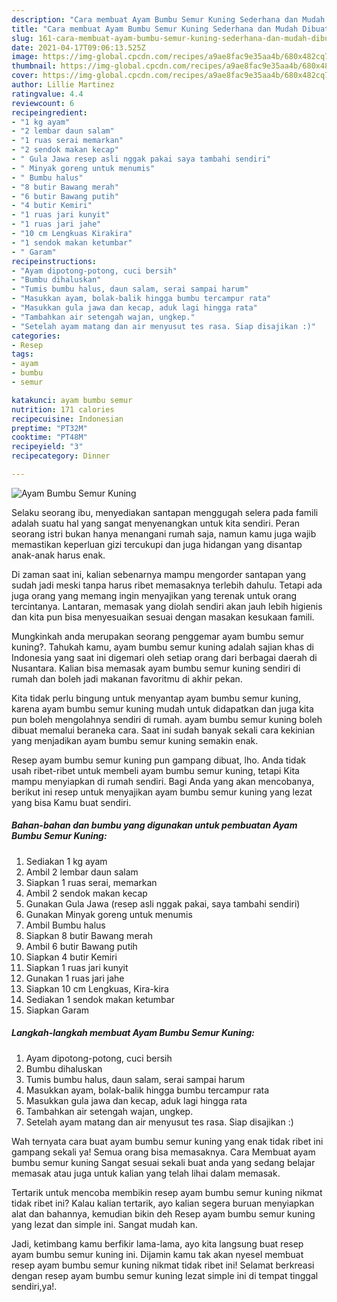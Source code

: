 ```yaml
---
description: "Cara membuat Ayam Bumbu Semur Kuning Sederhana dan Mudah Dibuat"
title: "Cara membuat Ayam Bumbu Semur Kuning Sederhana dan Mudah Dibuat"
slug: 161-cara-membuat-ayam-bumbu-semur-kuning-sederhana-dan-mudah-dibuat
date: 2021-04-17T09:06:13.525Z
image: https://img-global.cpcdn.com/recipes/a9ae8fac9e35aa4b/680x482cq70/ayam-bumbu-semur-kuning-foto-resep-utama.jpg
thumbnail: https://img-global.cpcdn.com/recipes/a9ae8fac9e35aa4b/680x482cq70/ayam-bumbu-semur-kuning-foto-resep-utama.jpg
cover: https://img-global.cpcdn.com/recipes/a9ae8fac9e35aa4b/680x482cq70/ayam-bumbu-semur-kuning-foto-resep-utama.jpg
author: Lillie Martinez
ratingvalue: 4.4
reviewcount: 6
recipeingredient:
- "1 kg ayam"
- "2 lembar daun salam"
- "1 ruas serai memarkan"
- "2 sendok makan kecap"
- " Gula Jawa resep asli nggak pakai saya tambahi sendiri"
- " Minyak goreng untuk menumis"
- " Bumbu halus"
- "8 butir Bawang merah"
- "6 butir Bawang putih"
- "4 butir Kemiri"
- "1 ruas jari kunyit"
- "1 ruas jari jahe"
- "10 cm Lengkuas Kirakira"
- "1 sendok makan ketumbar"
- " Garam"
recipeinstructions:
- "Ayam dipotong-potong, cuci bersih"
- "Bumbu dihaluskan"
- "Tumis bumbu halus, daun salam, serai sampai harum"
- "Masukkan ayam, bolak-balik hingga bumbu tercampur rata"
- "Masukkan gula jawa dan kecap, aduk lagi hingga rata"
- "Tambahkan air setengah wajan, ungkep."
- "Setelah ayam matang dan air menyusut tes rasa. Siap disajikan :)"
categories:
- Resep
tags:
- ayam
- bumbu
- semur

katakunci: ayam bumbu semur 
nutrition: 171 calories
recipecuisine: Indonesian
preptime: "PT32M"
cooktime: "PT48M"
recipeyield: "3"
recipecategory: Dinner

---
```



![Ayam Bumbu Semur Kuning](https://img-global.cpcdn.com/recipes/a9ae8fac9e35aa4b/680x482cq70/ayam-bumbu-semur-kuning-foto-resep-utama.jpg)

Selaku seorang ibu, menyediakan santapan menggugah selera pada famili adalah suatu hal yang sangat menyenangkan untuk kita sendiri. Peran seorang istri bukan hanya menangani rumah saja, namun kamu juga wajib memastikan keperluan gizi tercukupi dan juga hidangan yang disantap anak-anak harus enak.

Di zaman  saat ini, kalian sebenarnya mampu mengorder santapan yang sudah jadi meski tanpa harus ribet memasaknya terlebih dahulu. Tetapi ada juga orang yang memang ingin menyajikan yang terenak untuk orang tercintanya. Lantaran, memasak yang diolah sendiri akan jauh lebih higienis dan kita pun bisa menyesuaikan sesuai dengan masakan kesukaan famili. 



Mungkinkah anda merupakan seorang penggemar ayam bumbu semur kuning?. Tahukah kamu, ayam bumbu semur kuning adalah sajian khas di Indonesia yang saat ini digemari oleh setiap orang dari berbagai daerah di Nusantara. Kalian bisa memasak ayam bumbu semur kuning sendiri di rumah dan boleh jadi makanan favoritmu di akhir pekan.

Kita tidak perlu bingung untuk menyantap ayam bumbu semur kuning, karena ayam bumbu semur kuning mudah untuk didapatkan dan juga kita pun boleh mengolahnya sendiri di rumah. ayam bumbu semur kuning boleh dibuat memalui beraneka cara. Saat ini sudah banyak sekali cara kekinian yang menjadikan ayam bumbu semur kuning semakin enak.

Resep ayam bumbu semur kuning pun gampang dibuat, lho. Anda tidak usah ribet-ribet untuk membeli ayam bumbu semur kuning, tetapi Kita mampu menyiapkan di rumah sendiri. Bagi Anda yang akan mencobanya, berikut ini resep untuk menyajikan ayam bumbu semur kuning yang lezat yang bisa Kamu buat sendiri.

<!--inarticleads1-->

##### Bahan-bahan dan bumbu yang digunakan untuk pembuatan Ayam Bumbu Semur Kuning:

1. Sediakan 1 kg ayam
1. Ambil 2 lembar daun salam
1. Siapkan 1 ruas serai, memarkan
1. Ambil 2 sendok makan kecap
1. Gunakan  Gula Jawa (resep asli nggak pakai, saya tambahi sendiri)
1. Gunakan  Minyak goreng untuk menumis
1. Ambil  Bumbu halus
1. Siapkan 8 butir Bawang merah
1. Ambil 6 butir Bawang putih
1. Siapkan 4 butir Kemiri
1. Siapkan 1 ruas jari kunyit
1. Gunakan 1 ruas jari jahe
1. Siapkan 10 cm Lengkuas, Kira-kira
1. Sediakan 1 sendok makan ketumbar
1. Siapkan  Garam




<!--inarticleads2-->

##### Langkah-langkah membuat Ayam Bumbu Semur Kuning:

1. Ayam dipotong-potong, cuci bersih
1. Bumbu dihaluskan
1. Tumis bumbu halus, daun salam, serai sampai harum
1. Masukkan ayam, bolak-balik hingga bumbu tercampur rata
1. Masukkan gula jawa dan kecap, aduk lagi hingga rata
1. Tambahkan air setengah wajan, ungkep.
1. Setelah ayam matang dan air menyusut tes rasa. Siap disajikan :)




Wah ternyata cara buat ayam bumbu semur kuning yang enak tidak ribet ini gampang sekali ya! Semua orang bisa memasaknya. Cara Membuat ayam bumbu semur kuning Sangat sesuai sekali buat anda yang sedang belajar memasak atau juga untuk kalian yang telah lihai dalam memasak.

Tertarik untuk mencoba membikin resep ayam bumbu semur kuning nikmat tidak ribet ini? Kalau kalian tertarik, ayo kalian segera buruan menyiapkan alat dan bahannya, kemudian bikin deh Resep ayam bumbu semur kuning yang lezat dan simple ini. Sangat mudah kan. 

Jadi, ketimbang kamu berfikir lama-lama, ayo kita langsung buat resep ayam bumbu semur kuning ini. Dijamin kamu tak akan nyesel membuat resep ayam bumbu semur kuning nikmat tidak ribet ini! Selamat berkreasi dengan resep ayam bumbu semur kuning lezat simple ini di tempat tinggal sendiri,ya!.

